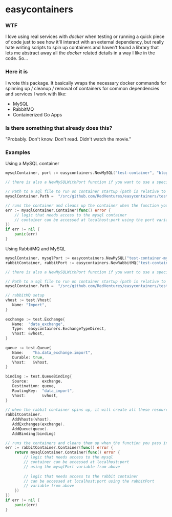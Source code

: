 easycontainers
============

### WTF
I love using real services with *docker* when testing or running a quick piece of code just to see how it'll interact with an external dependency, but really hate writing scripts to spin up containers and haven't found a library that lets me abstract away all the *docker* related details in a way I like in the code. So...

### Here it is
I wrote this package. It basically wraps the necessary docker commands for spinning up / cleanup / removal of containers for common dependencies and services I work with like:

- MySQL
- RabbitMQ
- Containerized Go Apps

### Is there something that already does this?
"Probably. Don't know. Don't read. Didn't watch the movie."

### Examples

Using a MySQL container

```go
mysqlContainer, port := easycontainers.NewMySQL("test-container", "blog.posts")

// there is also a NewMySQLWithPort function if you want to use a specific port

// Path to a sql file to run on container startup (path is relative to GOPATH)
mysqlContainer.Path =  "/src/github.com/RedVentures/easycontainers/test/mysql-test.sql"

// runs the container and cleans up the container when the function you pass in exits
err := mysqlContainer.Container(func() error {
	// logic that needs access to the mysql container
	// container can be accessed at localhost:port using the port variable from above
})
if err != nil {
	panic(err)
}
```

Using RabbitMQ and MySQL

```go
mysqlContainer, mysqlPort := easycontainers.NewMySQL("test-container-mysql", "blog.posts")
rabbitContainer, rabbitPort := easycontainers.NewRabbitMQ("test-container-rabbit")

// there is also a NewMySQLWithPort function if you want to use a specific port

// Path to a sql file to run on container startup (path is relative to GOPATH)
mysqlContainer.Path =  "/src/github.com/RedVentures/easycontainers/test/mysql-test.sql"

// rabbitMQ setup
vhost := test.Vhost{  
   Name: "Import",  
}  
  
exchange := test.Exchange{  
   Name:  "data_exchange",  
   Type:  easycontainers.ExchangeTypeDirect,  
   Vhost: &vhost,  
}  
  
queue := test.Queue{  
   Name:    "ha.data_exchange.import",  
   Durable: true,  
   Vhost:   &vhost,  
}  
  
binding := test.QueueBinding{  
   Source:      exchange,  
   Destination: queue,  
   RoutingKey:  "data_import",  
   Vhost:       &vhost,  
}  
  
// when the rabbit container spins up, it will create all these resources during initialization
rabbitContainer.  
   AddVhosts(vhost).  
   AddExchanges(exchange).  
   AddQueue(queue).  
   AddBinding(binding)

// runs the containers and cleans them up when the function you pass in exits
err := rabbitContainer.Container(func() error {
	return mysqlContainer.Container(func() error {
		// logic that needs access to the mysql
		// container can be accessed at localhost:port 
		// using the mysqlPort variable from above
		
		// logic that needs access to the rabbit container
		// can be accessed at localhost:port using the rabbitPort 
		// variable from above
	})
})
if err != nil {
	panic(err)
}
```